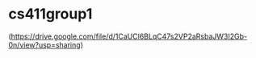 # cs411group1

(https://drive.google.com/file/d/1CaUCl6BLqC47s2VP2aRsbaJW3I2Gb-0n/view?usp=sharing)

